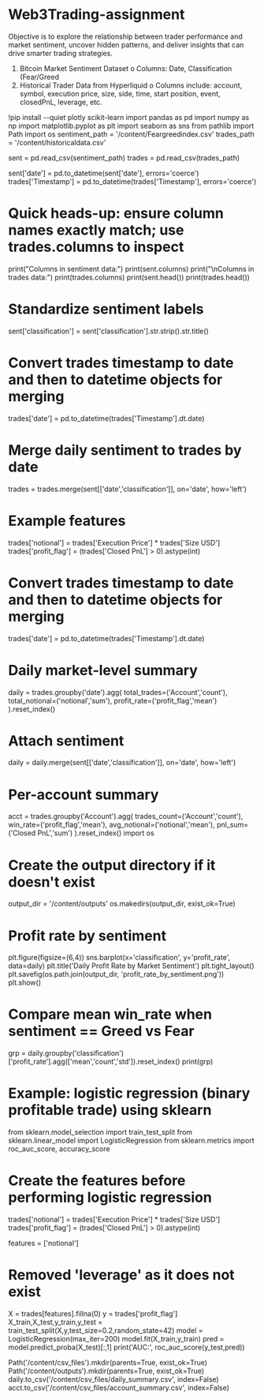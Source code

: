 # Web3Trading-assignment
Objective is to explore the relationship between trader performance and market  sentiment, uncover hidden patterns, and deliver insights that can drive smarter trading  strategies.
 1. Bitcoin Market Sentiment Dataset o Columns: Date, Classification (Fear/Greed
2. Historical Trader Data from Hyperliquid o Columns include: account, symbol, execution price, size, side, time, 
start position, event, closedPnL, leverage, etc.

!pip install --quiet plotly scikit-learn
import pandas as pd
import numpy as np
import matplotlib.pyplot as plt
import seaborn as sns
from pathlib import Path
import os
sentiment_path = '/content/Feargreedindex.csv'
trades_path = '/content/historicaldata.csv' 

sent = pd.read_csv(sentiment_path)
trades = pd.read_csv(trades_path)

sent['date'] = pd.to_datetime(sent['date'], errors='coerce')
trades['Timestamp'] = pd.to_datetime(trades['Timestamp'], errors='coerce')

# Quick heads-up: ensure column names exactly match; use trades.columns to inspect
print("Columns in sentiment data:")
print(sent.columns)
print("\nColumns in trades data:")
print(trades.columns)
print(sent.head())
print(trades.head())
# Standardize sentiment labels
sent['classification'] = sent['classification'].str.strip().str.title()
# Convert trades timestamp to date and then to datetime objects for merging
trades['date'] = pd.to_datetime(trades['Timestamp'].dt.date)

# Merge daily sentiment to trades by date
trades = trades.merge(sent[['date','classification']], on='date', how='left')
# Example features
trades['notional'] = trades['Execution Price'] * trades['Size USD']
trades['profit_flag'] = (trades['Closed PnL'] > 0).astype(int)
# Convert trades timestamp to date and then to datetime objects for merging
trades['date'] = pd.to_datetime(trades['Timestamp'].dt.date)

# Daily market-level summary
daily = trades.groupby('date').agg(
total_trades=('Account','count'),
total_notional=('notional','sum'),
profit_rate=('profit_flag','mean')
).reset_index()

# Attach sentiment
daily = daily.merge(sent[['date','classification']], on='date', how='left')

# Per-account summary
acct = trades.groupby('Account').agg(
trades_count=('Account','count'),
win_rate=('profit_flag','mean'),
avg_notional=('notional','mean'),
pnl_sum=('Closed PnL','sum')
).reset_index()
import os

# Create the output directory if it doesn't exist
output_dir = '/content/outputs'
os.makedirs(output_dir, exist_ok=True)

# Profit rate by sentiment
plt.figure(figsize=(6,4))
sns.barplot(x='classification', y='profit_rate', data=daily)
plt.title('Daily Profit Rate by Market Sentiment')
plt.tight_layout()
plt.savefig(os.path.join(output_dir, 'profit_rate_by_sentiment.png'))
plt.show()
# Compare mean win_rate when sentiment == Greed vs Fear
grp = daily.groupby('classification')['profit_rate'].agg(['mean','count','std']).reset_index()
print(grp)

# Example: logistic regression (binary profitable trade) using sklearn
from sklearn.model_selection import train_test_split
from sklearn.linear_model import LogisticRegression
from sklearn.metrics import roc_auc_score, accuracy_score

# Create the features before performing logistic regression
trades['notional'] = trades['Execution Price'] * trades['Size USD']
trades['profit_flag'] = (trades['Closed PnL'] > 0).astype(int)

features = ['notional']
# Removed 'leverage' as it does not exist
X = trades[features].fillna(0)
y = trades['profit_flag']
X_train,X_test,y_train,y_test = train_test_split(X,y,test_size=0.2,random_state=42)
model = LogisticRegression(max_iter=200)
model.fit(X_train,y_train)
pred = model.predict_proba(X_test)[:,1]
print('AUC:', roc_auc_score(y_test,pred))

Path('/content/csv_files').mkdir(parents=True, exist_ok=True)
Path('/content/outputs').mkdir(parents=True, exist_ok=True)
daily.to_csv('/content/csv_files/daily_summary.csv', index=False)
acct.to_csv('/content/csv_files/account_summary.csv', index=False)

